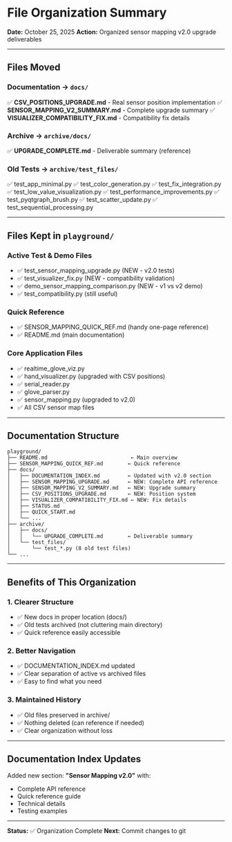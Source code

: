 # File Organization Summary

**Date:** October 25, 2025
**Action:** Organized sensor mapping v2.0 upgrade deliverables

---

## Files Moved

### Documentation → `docs/`
✅ **CSV_POSITIONS_UPGRADE.md** - Real sensor position implementation
✅ **SENSOR_MAPPING_V2_SUMMARY.md** - Complete upgrade summary
✅ **VISUALIZER_COMPATIBILITY_FIX.md** - Compatibility fix details

### Archive → `archive/docs/`
✅ **UPGRADE_COMPLETE.md** - Deliverable summary (reference)

### Old Tests → `archive/test_files/`
✅ test_app_minimal.py
✅ test_color_generation.py
✅ test_fix_integration.py
✅ test_low_value_visualization.py
✅ test_performance_improvements.py
✅ test_pyqtgraph_brush.py
✅ test_scatter_update.py
✅ test_sequential_processing.py

---

## Files Kept in `playground/`

### Active Test & Demo Files
- ✅ test_sensor_mapping_upgrade.py (NEW - v2.0 tests)
- ✅ test_visualizer_fix.py (NEW - compatibility validation)
- ✅ demo_sensor_mapping_comparison.py (NEW - v1 vs v2 demo)
- ✅ test_compatibility.py (still useful)

### Quick Reference
- ✅ SENSOR_MAPPING_QUICK_REF.md (handy one-page reference)
- ✅ README.md (main documentation)

### Core Application Files
- ✅ realtime_glove_viz.py
- ✅ hand_visualizer.py (upgraded with CSV positions)
- ✅ serial_reader.py
- ✅ glove_parser.py
- ✅ sensor_mapping.py (upgraded to v2.0)
- ✅ All CSV sensor map files

---

## Documentation Structure

```
playground/
├── README.md                           ← Main overview
├── SENSOR_MAPPING_QUICK_REF.md        ← Quick reference
├── docs/
│   ├── DOCUMENTATION_INDEX.md         ← Updated with v2.0 section
│   ├── SENSOR_MAPPING_UPGRADE.md      ← NEW: Complete API reference
│   ├── SENSOR_MAPPING_V2_SUMMARY.md   ← NEW: Upgrade summary
│   ├── CSV_POSITIONS_UPGRADE.md       ← NEW: Position system
│   ├── VISUALIZER_COMPATIBILITY_FIX.md ← NEW: Fix details
│   ├── STATUS.md
│   ├── QUICK_START.md
│   └── ...
├── archive/
│   ├── docs/
│   │   └── UPGRADE_COMPLETE.md        ← Deliverable summary
│   └── test_files/
│       └── test_*.py (8 old test files)
└── ...
```

---

## Benefits of This Organization

### 1. Clearer Structure
- ✅ New docs in proper location (docs/)
- ✅ Old tests archived (not cluttering main directory)
- ✅ Quick reference easily accessible

### 2. Better Navigation
- ✅ DOCUMENTATION_INDEX.md updated
- ✅ Clear separation of active vs archived files
- ✅ Easy to find what you need

### 3. Maintained History
- ✅ Old files preserved in archive/
- ✅ Nothing deleted (can reference if needed)
- ✅ Clear organization without loss

---

## Documentation Index Updates

Added new section: **"Sensor Mapping v2.0"** with:
- Complete API reference
- Quick reference guide
- Technical details
- Testing examples

---

**Status:** ✅ Organization Complete
**Next:** Commit changes to git
